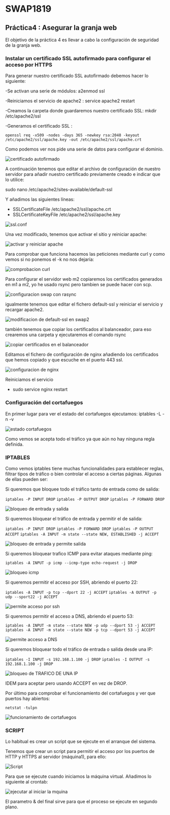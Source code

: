 # SWAP1819

## Práctica4 : Asegurar la granja web

El objetivo de la práctica 4 es llevar a cabo la configuración de seguridad de la granja web.

### Instalar un certificado SSL autofirmado para configurar el acceso por HTTPS

Para generar nuestro certificado SSL autofirmado debemos hacer lo siguiente:

-Se activan una serie de módulos: a2enmod ssl

-Reiniciamos el servicio de apache2 : service apache2 restart

-Creamos la carpeta donde guardaremos nuestro certificado SSL: mkdir /etc/apache2/ssl

-Generamos el certificado SSL :

`openssl req -x509 -nodes -days 365 -newkey rsa:2048 -keyout /etc/apache2/ssl/apache.key -out /etc/apache2/ssl/apache.crt`

Como podemos ver nos pide una serie de datos para configurar el dominio.

![ certificado autofirmado](https://github.com/JairoLuisAbrilMoya/Swap18-19/blob/master/Practicas/Practica%204/Imagenes/instalar%20certificado%20autofirmado.PNG)


A continuación tenemos que editar el archivo de configuración de nuestro servidor para añadir nuestro certificado previamente creado e indicar que lo utilice:

sudo nano /etc/apache2/sites-available/default-ssl

Y añadimos las siguientes líneas:

- SSLCertificateFile /etc/apache2/ssl/apache.crt
- SSLCertificateKeyFile /etc/apache2/ssl/apache.key

![ ssl.conf](https://github.com/JairoLuisAbrilMoya/Swap18-19/blob/master/Practicas/Practica%204/Imagenes/paso1.2%20a%C3%B1adir%20ss.conf.PNG)

Una vez modificado, tenemos que activar el sitio y reiniciar apache:

![ activar y reiniciar apache](https://github.com/JairoLuisAbrilMoya/Swap18-19/blob/master/Practicas/Practica%204/Imagenes/activarsitioy%20reiniciar%20apache.PNG)

Para comprobar que funciona hacemos las peticiones mediante curl y como vemos si no ponemos el -k no nos dejaría:

![ comprobacion curl](https://github.com/JairoLuisAbrilMoya/Swap18-19/blob/master/Practicas/Practica%204/Imagenes/comprobacion%20mediante%20curl.PNG)

Para configurar el servidor web m2 copiaremos los certificados generados en m1 a m2, yo he usado rsync pero tambien se puede hacer con scp.

![ configuracion swap con rasync](https://github.com/JairoLuisAbrilMoya/Swap18-19/blob/master/Practicas/Practica%204/Imagenes/configurar%20swap2%20a%20traves%20rsync.PNG)

igualmente tenemos que editar el fichero default-ssl y reiniciar el servicio y recargar apache2.

![ modificacion de default-ssl en swap2](https://github.com/JairoLuisAbrilMoya/Swap18-19/blob/master/Practicas/Practica%204/Imagenes/modificacion%20en%20swap%20del%20fichero%20default-ssl.PNG)

también tenemos que copiar los certificados al balanceador, para eso crearemos una carpeta y ejecutaremos el comando rsync

![copiar certificados en el balanceador](https://github.com/JairoLuisAbrilMoya/Swap18-19/blob/master/Practicas/Practica%204/Imagenes/copiar%20certificados%20en%20el%20balanceador%20nginx.PNG)

Editamos el fichero de configuración de nginx añadiendo los certificados que hemos copiado y que escuche en el puerto 443 ssl.

![ configuracion de nginx](https://github.com/JairoLuisAbrilMoya/Swap18-19/blob/master/Practicas/Practica%204/Imagenes/ficheroconfiguracion%20modificado%20de%20nginx.PNG)

Reiniciamos el servicio

- sudo service nginx restart

### Configuración del cortafuegos

En primer lugar para ver el estado del cortafuegos ejecutamos: iptables -L -n -v

![ estado cortafuegos](https://github.com/JairoLuisAbrilMoya/Swap18-19/blob/master/Practicas/Practica%204/Imagenes/estado%20del%20cortafuegos.PNG)

Como vemos se acepta todo el tráfico ya que aún no hay ninguna regla definida.

### IPTABLES

Como vemos iptables tiene muchas funcionalidades para establecer reglas, filtrar tipos de tráfico o bien controlar el acceso a ciertas páginas.
Algunas de ellas pueden ser:

Si queremos que bloquee todo el tráfico tanto de entrada como de salida:

`iptables -P INPUT DROP`
`iptables -P OUTPUT DROP`
`iptables -P FORWARD DROP`

![ bloqueo de entrada y salida ](https://github.com/JairoLuisAbrilMoya/Swap18-19/blob/master/Practicas/Practica%204/Imagenes/bloqueosalida%20y%20entrada.PNG)

Si queremos bloquear el tráfico de entrada y permitir el de salida:

`iptables -P INPUT DROP`
`iptables -P FORWARD DROP`
`iptables -P OUTPUT ACCEPT`
`iptables -A INPUT -m state --state NEW, ESTABLISHED -j ACCEPT`

![ bloqueo de entrada y  permite salida ](https://github.com/JairoLuisAbrilMoya/Swap18-19/blob/master/Practicas/Practica%204/Imagenes/bloqueo%20entrada%20y%20permite%20salida.PNG)

Si queremos bloquear trafico ICMP para evitar ataques mediante ping:

`iptables -A INPUT -p icmp --icmp-type echo-request -j DROP`

![ bloqueo icmp ](https://github.com/JairoLuisAbrilMoya/Swap18-19/blob/master/Practicas/Practica%204/Imagenes/bloqueoicmp.PNG)

Si queremos permitir el acceso por SSH, abriendo el puerto 22:

`iptables -A INPUT -p tcp --dport 22 -j ACCEPT`
`iptables -A OUTPUT -p udp --sport22 -j ACCEPT`

![  permite acceso por ssh ](https://github.com/JairoLuisAbrilMoya/Swap18-19/blob/master/Practicas/Practica%204/Imagenes/permitir%20acceso%20por%20ssh.PNG)

Si queremos permitir el acceso a DNS, abriendo el puerto 53:

`iptables -A INPUT -m state --state NEW -p udp --dport 53 -j ACCEPT`
`iptables -A INPUT -m state --state NEW -p tcp --dport 53 -j ACCEPT`

![   permite acceso a DNS ](https://github.com/JairoLuisAbrilMoya/Swap18-19/blob/master/Practicas/Practica%204/Imagenes/permitir%20acceso%20a%20DNS.PNG)

Si queremos bloquear todo el tráfico de entrada o salida desde una IP:

`iptables -I INPUT -s 192.168.1.100 -j DROP`
`iptables -I OUTPUT -s 192.168.1.100 -j DROP`

![ bloqueo de TRAFICO DE UNA IP ](https://github.com/JairoLuisAbrilMoya/Swap18-19/blob/master/Practicas/Practica%204/Imagenes/bloqueo%20del%20trafico%20de%20una%20ip.PNG)

IDEM para aceptar pero usando ACCEPT en vez de DROP.

Por último para comprobar el funcionamiento del cortafuegos y ver que puertos hay abiertos:

`netstat -tulpn`

![ funcionamiento de cortafuegos ](https://github.com/JairoLuisAbrilMoya/Swap18-19/blob/master/Practicas/Practica%204/Imagenes/ver%20funcionamiento%20de%20cortafuegos.PNG)


### SCRIPT

Lo habitual es crear un script que se ejecute en el arranque del sistema.

Tenemos que crear un script para permitir el acceso por los puertos de HTTP y HTTPS al servidor (máquina1), para ello:

![ Script ](https://github.com/JairoLuisAbrilMoya/Swap18-19/blob/master/Practicas/Practica%204/Imagenes/script.PNG)

Para que se ejecute cuando iniciamos la máquina virtual. Añadimos lo siguiente al crontab:

![ ejecutar al iniciar la mquina ](https://github.com/JairoLuisAbrilMoya/Swap18-19/blob/master/Practicas/Practica%204/Imagenes/ejecutarlo%20al%20iniciar%20la%20maquina.PNG)

El parametro & del final sirve para que el proceso se ejecute en segundo plano.











